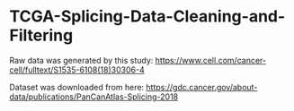 # TCGA-Splicing-Data-Cleaning-and-Filtering

Raw data was generated by this study: https://www.cell.com/cancer-cell/fulltext/S1535-6108(18)30306-4

Dataset was downloaded from here: https://gdc.cancer.gov/about-data/publications/PanCanAtlas-Splicing-2018
